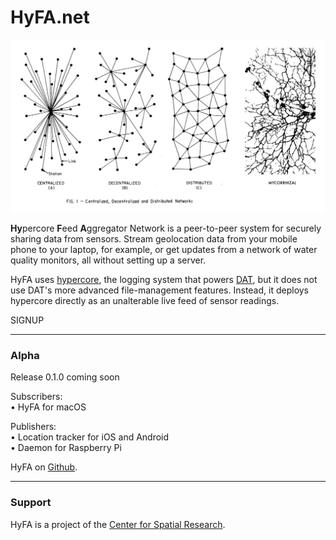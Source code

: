 # HyFA.net

![Mycorrizal Networks](networks.jpg)

**Hy**percore **F**eed **A**ggregator Network is a peer-to-peer system for securely sharing data from sensors. Stream geolocation data from your mobile phone to your laptop, for example, or get updates from a network of water quality monitors, all without setting up a server.

HyFA uses [hypercore](https://github.com/mafintosh/hypercore), the logging system that powers [DAT](https://datproject.org), but it does not use DAT's more advanced file-management features. Instead, it deploys hypercore directly as an unalterable live feed of sensor readings.

SIGNUP

<!-- ![System diagram](diagram.png) -->


---

### Alpha

Release 0.1.0 coming soon

Subscribers:  
• HyFA for macOS

Publishers:  
• Location tracker for iOS and Android  
• Daemon for Raspberry Pi

HyFA on [Github](http://github.com/CenterForSpatialResearch/hyfa).


---

### Support

HyFA is a project of the [Center for Spatial Research](http://c4sr.columbia.edu).